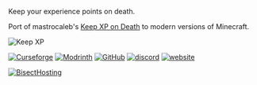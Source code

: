 Keep your experience points on death.   
   
Port of mastrocaleb's [Keep XP on Death](https://www.curseforge.com/minecraft/mc-mods/keep-xp-on-death-fabric) to modern versions of Minecraft. 
   
![Keep XP](https://cdn.modrinth.com/data/Kke0cHRC/images/71defc2ffb7891dc75c01a836692609a8921f3ac.gif)  
   
[![Curseforge](https://cdn.jsdelivr.net/npm/@intergrav/devins-badges@3/assets/cozy-minimal/available/curseforge_vector.svg)](https://www.curseforge.com/minecraft/mc-mods/keep-xp-on-death) [![Modrinth](https://cdn.jsdelivr.net/npm/@intergrav/devins-badges@3/assets/cozy-minimal/available/modrinth_vector.svg)](https://modrinth.com/mod/keep-xp-on-death) [![GitHub](https://cdn.jsdelivr.net/npm/@intergrav/devins-badges@3/assets/cozy-minimal/available/github_vector.svg)](https://github.com/Identity-Theft/keep-xp-on-death) [![discord](https://cdn.jsdelivr.net/npm/@intergrav/devins-badges@3/assets/cozy-minimal/social/discord-singular_vector.svg)](https://discord.gg/TyfPRCrJ9E) [![website](https://cdn.jsdelivr.net/npm/@intergrav/devins-badges@3/assets/cozy-minimal/documentation/website_vector.svg)](https://identity-theft.github.io/)   
   
[![BisectHosting](https://www.bisecthosting.com/partners/custom-banners/06da615c-314d-40b5-8cca-00204bd8d9b4.webp "BisectHosting")](https://bisecthosting.com/identity "BisectHosting")
